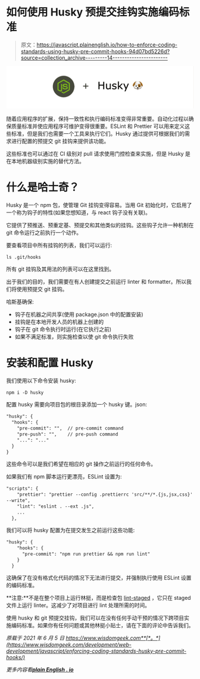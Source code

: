 # 如何使用 Husky 预提交挂钩实施编码标准

> 原文：<https://javascript.plainenglish.io/how-to-enforce-coding-standards-using-husky-pre-commit-hooks-94d07bd5226d?source=collection_archive---------14----------------------->

![](img/ab72cb6fc83f49e8e7a86a82f622c478.png)

随着应用程序的扩展，保持一致性和执行编码标准变得非常重要。自动化过程以确保质量标准并使应用程序可维护变得很重要。ESLint 和 Prettier 可以用来定义这些标准，但是我们也需要一个工具来执行它们。Husky 通过提供可根据我们的需求进行配置的预提交 git 挂钩来提供该功能。

这些标准也可以通过在 CI 级别对 pull 请求使用门控检查来实施，但是 Husky 是在本地机器级别实施的替代方法。

# 什么是哈士奇？

Husky 是一个 npm 包，使管理 Git 挂钩变得容易。当用 Git 初始化时，它启用了一个称为钩子的特性(如果您想知道，与 react 钩子没有关联)。

它提供了预推送、预重定基、预提交和其他类似的挂钩。这些钩子允许一种机制在 git 命令运行之前执行一个动作。

要查看项目中所有挂钩的列表，我们可以运行:

```
ls .git/hooks
```

所有 git 挂钩及其用法的列表可以在这里找到。

出于我们的目的，我们需要在有人创建提交之前运行 linter 和 formatter。所以我们将使用预提交 git 挂钩。

哈斯基确保:

*   钩子在机器之间共享(使用 package.json 中的配置安装)
*   挂钩是在本地开发人员的机器上创建的
*   钩子在 git 命令执行时运行(在它执行之前)
*   如果不满足标准，则实施检查以使 git 命令执行失败

# 安装和配置 Husky

我们使用以下命令安装 husky:

```
npm i -D husky
```

配置 husky 需要向项目包的根目录添加一个 husky 键。json:

```
"husky": {
  "hooks": {
    "pre-commit": "",  // pre-commit command
    "pre-push": "",    // pre-push command
    "...": "..."
  }
}
```

这些命令可以是我们希望在相应的 git 操作之前运行的任何命令。

如果我们有 npm 脚本运行更漂亮，ESLint 设置为:

```
"scripts": {
    "prettier": "prettier --config .prettierrc 'src/**/*.{js,jsx,css}' --write",
    "lint": "eslint . --ext .js",
    ...
  },
```

我们可以将 husky 配置为在提交发生之前运行这些功能:

```
"husky": {
    "hooks": {
      "pre-commit": "npm run prettier && npm run lint"
    }
  }
```

这确保了在没有格式化代码的情况下无法进行提交，并强制执行使用 ESLint 设置的编码标准。

**注意:**不是在整个项目上运行林挺，而是检查包 [lint-staged](https://github.com/okonet/lint-staged) ，它只在 staged 文件上运行 linter。这减少了对项目进行 lint 处理所需的时间。

使用 husky 和 git 预提交挂钩，我们可以在没有任何手动干预的情况下跨项目实施编码标准。如果你有任何问题或其他林挺小贴士，请在下面的评论中告诉我们。

*原载于 2021 年 6 月 5 日 https://www.wisdomgeek.com**[*。*](https://www.wisdomgeek.com/development/web-development/javascript/enforcing-coding-standards-husky-pre-commit-hooks/)*

**更多内容看*[***plain English . io***](http://plainenglish.io/)*
